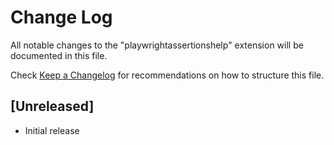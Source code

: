 # Change Log

All notable changes to the "playwrightassertionshelp" extension will be documented in this file.

Check [Keep a Changelog](http://keepachangelog.com/) for recommendations on how to structure this file.

## [Unreleased]

- Initial release